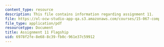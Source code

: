 ```yaml
---
content_type: resource
description: This file contains information regarding assignment 11.
file: https://ol-ocw-studio-app-qa.s3.amazonaws.com/courses/15-067-competitive-decision-making-and-negotiation-spring-2011/6978f2fe8e688c39fb0c961e37c59912_MIT15_067S11_assgn11.pdf
file_type: application/pdf
resourcetype: Document
title: Assignment 11 Flagship
uid: 6978f2fe-8e68-8c39-fb0c-961e37c59912
---
```

